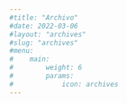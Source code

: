 ```yaml
---
#title: "Archivo"
#date: 2022-03-06
#layout: "archives"
#slug: "archives"
#menu:
#    main:
#        weight: 6
#        params: 
#            icon: archives
---
```

